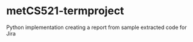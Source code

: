 # metCS521-termproject
Python implementation creating a report from sample extracted code for Jira 
